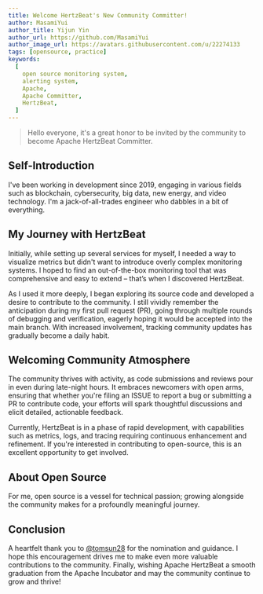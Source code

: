 ```yaml
---
title: Welcome HertzBeat's New Community Committer!
author: MasamiYui
author_title: Yijun Yin
author_url: https://github.com/MasamiYui
author_image_url: https://avatars.githubusercontent.com/u/22274133
tags: [opensource, practice]
keywords:
  [
    open source monitoring system,
    alerting system,
    Apache,
    Apache Committer,
    HertzBeat,
  ]
---
```


> Hello everyone, it's a great honor to be invited by the community to become Apache HertzBeat Committer.

## Self-Introduction

I've been working in development since 2019, engaging in various fields such as blockchain, cybersecurity, big data, new energy, and video technology. I'm a jack-of-all-trades engineer who dabbles in a bit of everything.

## My Journey with HertzBeat

Initially, while setting up several services for myself, I needed a way to visualize metrics but didn't want to introduce overly complex monitoring systems. I hoped to find an out-of-the-box monitoring tool that was comprehensive and easy to extend – that’s when I discovered HertzBeat.

As I used it more deeply, I began exploring its source code and developed a desire to contribute to the community. I still vividly remember the anticipation during my first pull request (PR), going through multiple rounds of debugging and verification, eagerly hoping it would be accepted into the main branch. With increased involvement, tracking community updates has gradually become a daily habit.

## Welcoming Community Atmosphere

The community thrives with activity, as code submissions and reviews pour in even during late-night hours. It embraces newcomers with open arms, ensuring that whether you're filing an ISSUE to report a bug or submitting a PR to contribute code, your efforts will spark thoughtful discussions and elicit detailed, actionable feedback.

Currently, HertzBeat is in a phase of rapid development, with capabilities such as metrics, logs, and tracing requiring continuous enhancement and refinement. If you're interested in contributing to open-source, this is an excellent opportunity to get involved.

## About Open Source

For me, open source is a vessel for technical passion; growing alongside the community makes for a profoundly meaningful journey.

## Conclusion

A heartfelt thank you to [@tomsun28](https://github.com/tomsun28) for the nomination and guidance. I hope this encouragement drives me to make even more valuable contributions to the community. Finally, wishing Apache HertzBeat a smooth graduation from the Apache Incubator and may the community continue to grow and thrive!
